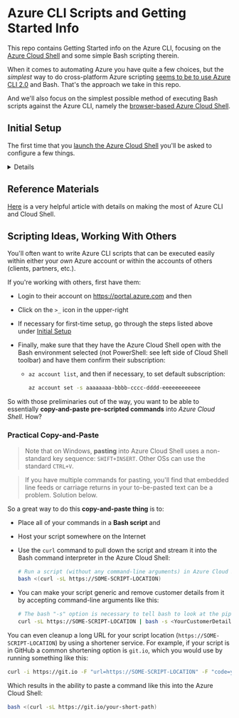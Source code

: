 # Azure CLI Scripts and Getting Started Info

This repo contains Getting Started info on the Azure CLI, focusing on the [Azure Cloud Shell](https://shell.azure.com/) and some simple Bash scripting therein.

When it comes to automating Azure you have quite a few choices, but the _simplest_ way to do cross-platform Azure scripting [seems to be to use Azure CLI 2.0](https://stackoverflow.com/questions/45585000/azure-cli-vs-powershell) and Bash. That's the approach we take in this repo.

And we'll also focus on the simplest possible method of executing Bash scripts against the Azure CLI, namely the [browser-based Azure Cloud Shell](https://docs.microsoft.com/en-us/azure/cloud-shell/features).

## Initial Setup

The first time that you [launch the Azure Cloud Shell](https://docs.microsoft.com/en-us/azure/cloud-shell/overview) you'll be asked to configure a few things.

<details><summary>Details</summary>

- First, you'll choose the shell environment that you wish to use. We'll use **Bash** for the examples in this repo.

  ![Example Shell Selection Prompt](/images/cloudshell-001-welcome-set-shell.png)

- Next you will need to configure your storage account for persisting shell files.

  ![Example Shell Storage Setup](/images/cloudshell-002-storage.png)

- Once those two mandatory items are out of the way, you'll be welcomed to the Cloud Shell and presented with the command prompt. The next thing you should do is configure some shell environment options, so enter the command:

  ```bash
  az configure
  ```

  - The main recommendation is to set the default output format to `[3] table - Human-readable`. Here's an example:

    ![Example az configure command](/images/cloudshell-004-config.png)

</details>

## Reference Materials

[Here](https://docs.microsoft.com/en-us/azure/cloud-shell/troubleshooting) is a very helpful article with details on making the most of Azure CLI and Cloud Shell.

## Scripting Ideas, Working With Others

You'll often want to write Azure CLI scripts that can be executed easily within either your _own_ Azure account or within the accounts of others (clients, partners, etc.).

If you're working with others, first have them:

- Login to their account on https://portal.azure.com and then

- Click on the `>_` icon in the upper-right

- If necessary for first-time setup, go through the steps listed above under [Initial Setup](#initial-setup)

- Finally, make sure that they have the Azure Cloud Shell open with the Bash environment selected (not PowerShell: see left side of Cloud Shell toolbar) and have them confirm their subscription:

  - `az account list`, and then if necessary, to set default subscription:

    ```bash
    az account set -s aaaaaaaa-bbbb-cccc-dddd-eeeeeeeeeeee
    ```

So with those preliminaries out of the way, you want to be able to essentially **copy-and-paste pre-scripted commands** into _Azure Cloud Shell_. How?

### Practical Copy-and-Paste

> Note that on Windows, **pasting** into Azure Cloud Shell uses a non-standard key sequence: `SHIFT+INSERT`. Other OSs can use the standard `CTRL+V`.

> If you have multiple commands for pasting, you'll find that embedded line feeds or carriage returns in your to-be-pasted text can be a problem. Solution below.

So a great way to do this **copy-and-paste thing** is to:

- Place all of your commands in a **Bash script** and

- Host your script somewhere on the Internet

- Use the `curl` command to pull down the script and stream it into the Bash command interpreter in the Azure Cloud Shell:

  ```bash
  # Run a script (without any command-line arguments) in Azure Cloud Shell
  bash <(curl -sL https://SOME-SCRIPT-LOCATION)
  ```

- You can make your script generic and remove customer details from it by accepting command-line arguments like this:

  ```bash
  # The bash "-s" option is necessary to tell bash to look at the piped stream from curl
  curl -sL https://SOME-SCRIPT-LOCATION | bash -s <YourCustomerDetails>
  ```

You can even cleanup a long URL for your script location (`https://SOME-SCRIPT-LOCATION`) by using a shortener service. For example, if your script is in GitHub a common shortening option is `git.io`, which you would use by running something like this:

```bash
curl -i https://git.io -F "url=https://SOME-SCRIPT-LOCATION" -F "code=your-short-path"
```

Which results in the ability to paste a command like this into the Azure Cloud Shell:

```bash
bash <(curl -sL https://git.io/your-short-path)
```
